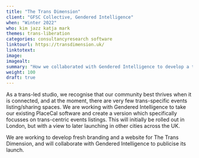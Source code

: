 ```yaml
---
title: "The Trans Dimension"
client: "GFSC Collective, Gendered Intelligence"
when: "Winter 2022"
who: kim jazz katja mark
themes: trans-liberation
categories: consultancyresearch software
linktourl: https://transdimension.uk/
linktotext:
image:
imagealt:
summary: "How we collaborated with Gendered Intelligence to develop a trans-focussed offshoot of our award-winning PlaceCal Community Calendar."
weight: 100
draft: true
---
```


As a trans-led studio, we recognise that our community best thrives when it is connected, and at the moment, there are very few trans-specific events listing/sharing spaces. We are working with Gendered Intelligence to take our existing PlaceCal software and create a version which specifically focusses on trans-centric events listings. This will initially be rolled out in London, but with a view to later launching in other cities across the UK.

We are working to develop fresh branding and a website for The Trans Dimension, and will collaborate with Gendered Intelligence to publicise its launch.

